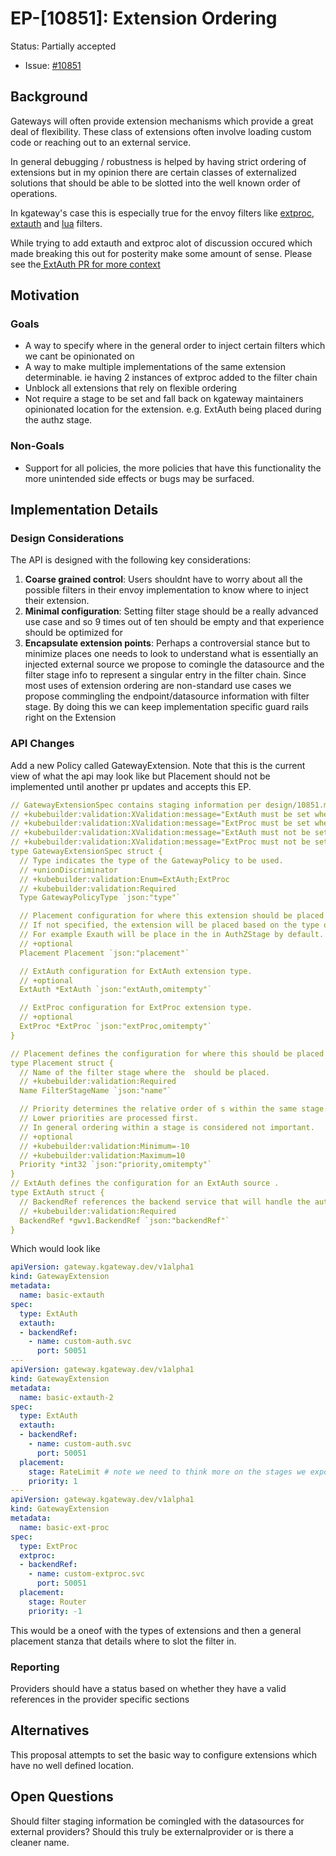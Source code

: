 <!--
**Note:** When your Enhancement Proposal (EP) is complete, all of these comment blocks should be removed.

This template is inspired by the Kubernetes Enhancement Proposal (KEP) template: https://github.com/kubernetes/enhancements/blob/master/keps/sig-architecture/0000-kep-process/README.md


Just because a EP is merged does not mean it is complete or approved. Any EP
marked as `provisional` is a working document and subject to change. You can
denote sections that are under active debate as follows:

```
<<[UNRESOLVED optional short context or usernames ]>>
- Is listener level really the right attatchment level
- Should all auth be bundled
<<[/UNRESOLVED]>>
```

When editing EPS, aim for tightly-scoped, single-topic PRs to keep discussions
focused. If you disagree with what is already in a document, open a new PR
with suggested changes.

One EP corresponds to one "feature" or "enhancement" for its whole lifecycle. Once a feature has become
"implemented", major changes should get new EPs.
-->
# EP-[10851]: Extension Ordering

Status: Partially accepted


* Issue: [#10851](https://github.com/kgateway-dev/kgateway/issues/10851)


## Background 
Gateways will often provide extension mechanisms which provide a great deal of flexibility. 
These class of extensions often involve loading custom code or reaching out to an external service. 

In general debugging / robustness is helped by having strict ordering of extensions but in my opinion there are certain classes of externalized solutions that should be able to be slotted into the well known order of operations.

In kgateway's case this is especially true for the envoy filters like [extproc](https://www.envoyproxy.io/docs/envoy/latest/configuration/http/http_filters/ext_proc_filter), [extauth](https://www.envoyproxy.io/docs/envoy/latest/configuration/http/http_filters/ext_authz_filter) and [lua](https://www.envoyproxy.io/docs/envoy/latest/configuration/http/http_filters/lua_filter.html) filters.

While trying to add extauth and extproc alot of discussion occured which made breaking this out for posterity make some amount of sense.
Please see the[ ExtAuth PR for more context](https://github.com/kgateway-dev/kgateway/pull/10819)


<!-- 
provide a brief overview of the feature/enhancement, including relevant background information, origin, and sponsors. 
Highlight the primary purpose and how it fits within the broader ecosystem.

Include Motivation, concise overview of goals, challenges, and trade-offs.

-->

## Motivation

<!--
This section is for explicitly listing the motivation, goals, and non-goals of
this EP. Describe why the change is important and the benefits to users. The
motivation section can optionally provide links to [experience reports] to
demonstrate the interest in a EP within the wider Kubernetes community.

[experience reports]: https://github.com/golang/go/wiki/ExperienceReports
-->

### Goals
* A way to specify where in the general order to inject certain filters which we cant be opinionated on
* A way to make multiple implementations of the same extension determinable. ie having 2 instances of extproc added to the filter chain
* Unblock all extensions that rely on flexible ordering
* Not require a stage to be set and fall back on kgateway maintainers opinionated location for the extension. e.g. ExtAuth being placed during the authz stage.



### Non-Goals 
* Support for all policies, the more policies that have this functionality the more unintended side effects or bugs may be surfaced.

<!--
What is out of scope for this EP? Listing non-goals helps to focus discussion
and make progress.
-->

## Implementation Details



### Design Considerations

The API is designed with the following key considerations:
1. **Coarse grained control**: Users shouldnt have to worry about all the possible filters in their envoy implementation to know where to inject their extension.
2. **Minimal configuration**: Setting filter stage should be a really advanced use case and so 9 times out of ten should be empty and that experience should be optimized for 
3. **Encapsulate extension points**: Perhaps a controversial stance but to minimize places one needs to look to understand what is essentially an injected external source we propose to comingle the datasource and the filter stage info to represent a singular entry in the filter chain. Since most uses of extension ordering are non-standard use cases we propose commingling the endpoint/datasource information with filter stage. By doing this we can keep implementation specific guard rails right on the Extension

### API Changes
Add a new Policy called GatewayExtension. 
Note that this is the current view of what the api may look like but Placement should not be implemented until another pr updates and accepts this EP.
```yaml
// GatewayExtensionSpec contains staging information per design/10851.md
// +kubebuilder:validation:XValidation:message="ExtAuth must be set when type is ExtAuth",rule="self.type != 'ExtAuth' || has(self.extAuth)"
// +kubebuilder:validation:XValidation:message="ExtProc must be set when type is ExtProc",rule="self.type != 'ExtProc' || has(self.extProc)"
// +kubebuilder:validation:XValidation:message="ExtAuth must not be set when type is not ExtAuth",rule="self.type == 'ExtAuth' || !has(self.extAuth)"
// +kubebuilder:validation:XValidation:message="ExtProc must not be set when type is not ExtProc",rule="self.type == 'ExtProc' || !has(self.extProc)"
type GatewayExtensionSpec struct {
  // Type indicates the type of the GatewayPolicy to be used.
  // +unionDiscriminator
  // +kubebuilder:validation:Enum=ExtAuth;ExtProc
  // +kubebuilder:validation:Required
  Type GatewayPolicyType `json:"type"`

  // Placement configuration for where this extension should be placed in the filter chain.
  // If not specified, the extension will be placed based on the type of the extension.
  // For example Exauth will be place in the in AuthZStage by default.
  // +optional
  Placement Placement `json:"placement"`

  // ExtAuth configuration for ExtAuth extension type.
  // +optional
  ExtAuth *ExtAuth `json:"extAuth,omitempty"`

  // ExtProc configuration for ExtProc extension type.
  // +optional
  ExtProc *ExtProc `json:"extProc,omitempty"`
}

// Placement defines the configuration for where this should be placed in the filter chain.
type Placement struct {
  // Name of the filter stage where the  should be placed.
  // +kubebuilder:validation:Required
  Name FilterStageName `json:"name"`

  // Priority determines the relative order of s within the same stage.
  // Lower priorities are processed first.
  // In general ordering within a stage is considered not important.
  // +optional
  // +kubebuilder:validation:Minimum=-10
  // +kubebuilder:validation:Maximum=10
  Priority *int32 `json:"priority,omitempty"`
}
// ExtAuth defines the configuration for an ExtAuth source .
type ExtAuth struct {
  // BackendRef references the backend service that will handle the authentication.
  // +kubebuilder:validation:Required
  BackendRef *gwv1.BackendRef `json:"backendRef"`
}
```


Which would look like

```yaml
apiVersion: gateway.kgateway.dev/v1alpha1
kind: GatewayExtension
metadata:
  name: basic-extauth
spec:
  type: ExtAuth
  extauth:
  - backendRef:
    - name: custom-auth.svc
      port: 50051
---
apiVersion: gateway.kgateway.dev/v1alpha1
kind: GatewayExtension
metadata:
  name: basic-extauth-2
spec:
  type: ExtAuth
  extauth:
  - backendRef:
    - name: custom-auth.svc
      port: 50051
  placement:
    stage: RateLimit # note we need to think more on the stages we expose
    priority: 1
---
apiVersion: gateway.kgateway.dev/v1alpha1
kind: GatewayExtension
metadata:
  name: basic-ext-proc
spec:
  type: ExtProc
  extproc:
  - backendRef:
    - name: custom-extproc.svc
      port: 50051
  placement:
    stage: Router
    priority: -1
```

This would be a oneof with the types of extensions and then a general placement stanza that details where to slot the filter in.


### Reporting
Providers should have a status based on whether they have a valid references in the provider specific sections

## Alternatives
This proposal attempts to set the basic way to configure extensions which have no well defined location.

## Open Questions
Should filter staging information be comingled with the datasources for external providers?
Should this truly be externalprovider or is there a cleaner name.


